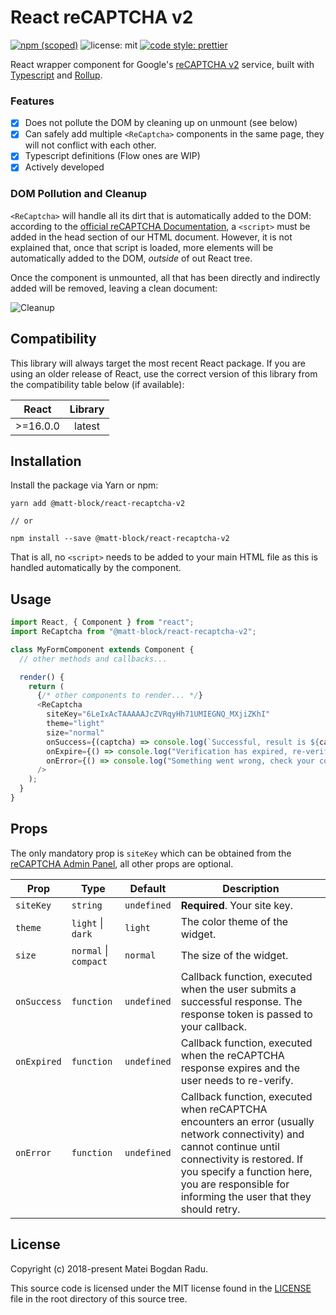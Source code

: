 # React reCAPTCHA v2

[![npm (scoped)][npm_shield]][npm]
![license: mit][license_shield] [![code style: prettier][prettier_shield]][prettier]

React wrapper component for Google's [reCAPTCHA v2][recaptcha_site] service,
built with [Typescript][typescript] and [Rollup][rollup].

### Features

- [x] Does not pollute the DOM by cleaning up on unmount (see below)
- [x] Can safely add multiple `<ReCaptcha>` components in the same page, they
      will not conflict with each other.
- [x] Typescript definitions (Flow ones are WIP)
- [x] Actively developed

### DOM Pollution and Cleanup

`<ReCaptcha>` will handle all its dirt that is automatically added to the DOM:
according to the [official reCAPTCHA Documentation][recaptcha_docs], a
`<script>` must be added in the head section of our HTML document. However, it
is not explained that, once that script is loaded, more elements will be
automatically added to the DOM, _outside_ of out React tree.

Once the component is unmounted, all that has been directly and indirectly added
will be removed, leaving a clean document:

![Cleanup][cleanup_gif]

## Compatibility

This library will always target the most recent React package. If you are
using an older release of React, use the correct version of this library
from the compatibility table below (if available):

|  React   | Library |
| :------: | :-----: |
| >=16.0.0 | latest  |

## Installation

Install the package via Yarn or npm:

```
yarn add @matt-block/react-recaptcha-v2

// or

npm install --save @matt-block/react-recaptcha-v2
```

That is all, no `<script>` needs to be added to your main HTML file as this
is handled automatically by the component.

## Usage

```javascript
import React, { Component } from "react";
import ReCaptcha from "@matt-block/react-recaptcha-v2";

class MyFormComponent extends Component {
  // other methods and callbacks...

  render() {
    return (
      {/* other components to render... */}
      <ReCaptcha
        siteKey="6LeIxAcTAAAAAJcZVRqyHh71UMIEGNQ_MXjiZKhI"
        theme="light"
        size="normal"
        onSuccess={(captcha) => console.log(`Successful, result is ${captcha}`)}
        onExpire={() => console.log("Verification has expired, re-verify.")}
        onError={() => console.log("Something went wrong, check your conenction")}
      />
    );
  }
}
```

## Props

The only mandatory prop is `siteKey` which can be obtained from the
[reCAPTCHA Admin Panel][recaptcha_admin], all other props are optional.

| Prop        | Type                  | Default     | Description                                                                                                                                                                                                                                          |
| ----------- | --------------------- | ----------- | ---------------------------------------------------------------------------------------------------------------------------------------------------------------------------------------------------------------------------------------------------- |
| `siteKey`   | `string`              | `undefined` | **Required**. Your site key.                                                                                                                                                                                                                         |
| `theme`     | `light` \| `dark`     | `light`     | The color theme of the widget.                                                                                                                                                                                                                       |
| `size`      | `normal` \| `compact` | `normal`    | The size of the widget.                                                                                                                                                                                                                              |
| `onSuccess` | `function`            | `undefined` | Callback function, executed when the user submits a successful response. The response token is passed to your callback.                                                                                                                              |
| `onExpired` | `function`            | `undefined` | Callback function, executed when the reCAPTCHA response expires and the user needs to re-verify.                                                                                                                                                     |
| `onError`   | `function`            | `undefined` | Callback function, executed when reCAPTCHA encounters an error (usually network connectivity) and cannot continue until connectivity is restored. If you specify a function here, you are responsible for informing the user that they should retry. |

## License

Copyright (c) 2018-present Matei Bogdan Radu.

This source code is licensed under the MIT license found in the
[LICENSE][license] file in the root directory of this source tree.

<!-- Sources -->

[license]: https://github.com/matt-block/react-recaptcha-v2/blob/master/LICENSE
[license_shield]: https://img.shields.io/badge/license-MIT-blue.svg
[prettier_shield]: https://img.shields.io/badge/code_style-prettier-ff69b4.svg
[prettier]: https://github.com/prettier/prettier
[npm]: https://www.npmjs.com/package/@matt-block/react-recaptcha-v2
[npm_shield]: https://img.shields.io/npm/v/@matt-block/react-recaptcha-v2.svg
[recaptcha_admin]: https://www.google.com/recaptcha/admin
[recaptcha_docs]: https://developers.google.com/recaptcha/docs/display
[recaptcha_site]: https://developers.google.com/recaptcha/
[cleanup_gif]: https://github.com/matt-block/react-recaptcha-v2/blob/master/assets/cleanup.gif
[typescript]: http://www.typescriptlang.org/
[rollup]: https://rollupjs.org
